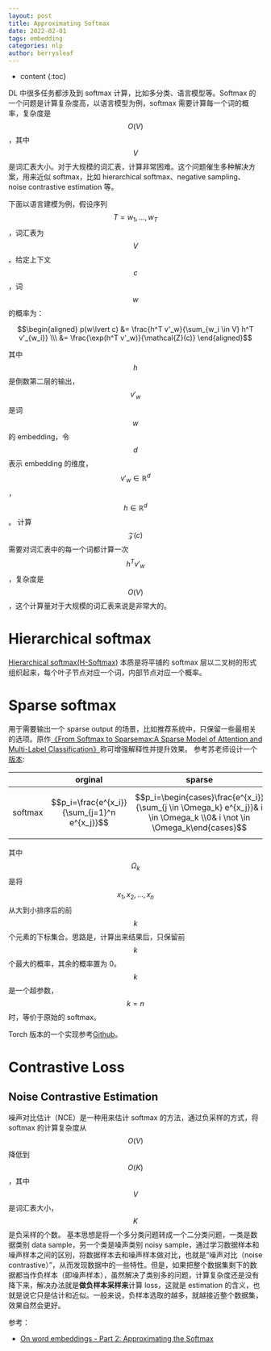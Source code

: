 ```yaml
---
layout: post
title: Approximating Softmax
date: 2022-02-01
tags: embedding
categories: nlp
author: berrysleaf
---
```

* content
{:toc}


DL 中很多任务都涉及到 softmax 计算，比如多分类、语言模型等。Softmax 的一个问题是计算复杂度高，以语言模型为例，softmax 需要计算每一个词的概率，复杂度是 $$O(V)$$，其中 $$V$$ 是词汇表大小。对于大规模的词汇表，计算非常困难。这个问题催生多种解决方案，用来近似 softmax，比如 hierarchical softmax、negative sampling、noise contrastive estimation 等。




下面以语言建模为例，假设序列 $$T = w_1, ..., w_T$$，词汇表为 $$V$$。给定上下文  $$c$$，词 $$w$$ 的概率为：

$$\begin{aligned}
p(w\lvert c) &= \frac{h^T v'_w}{\sum_{w_i \in V} h^T v'_{w_i}} \\\
&= \frac{\exp(h^T v'_w)}{\mathcal{Z}(c)}
\end{aligned}$$

其中 $$h$$ 是倒数第二层的输出，$$v'_w$$ 是词 $$w$$ 的 embedding，令 $$d$$ 表示 embedding 的维度，$$v'_w \in \mathbb{R}^d$$，$$h \in \mathbb{R}^d$$。
计算 $$\mathcal{Z}(c)$$ 需要对词汇表中的每一个词都计算一次 $$h^T v'_w$$，复杂度是 $$O(V)$$，这个计算量对于大规模的词汇表来说是非常大的。

# Hierarchical softmax <span id='hierarchical-softmax'> </span>
[Hierarchical softmax(H-Softmax)](https://proceedings.neurips.cc/paper_files/paper/2008/file/1e056d2b0ebd5c878c550da6ac5d3724-Paper.pdf) 本质是将平铺的 softmax 层以二叉树的形式组织起来，每个叶子节点对应一个词，内部节点对应一个概率。



# Sparse softmax <span id='sparse-softmax'> </span>

用于需要输出一个 sparse output 的场景，比如推荐系统中，只保留一些最相关的选项。原作[《From Softmax to Sparsemax:A Sparse Model of Attention and Multi-Label Classification》](https://arxiv.org/pdf/1602.02068.pdf)称可增强解释性并提升效果。 参考苏老师设计一个[版本](https://spaces.ac.cn/archives/8046/comment-page-2):

||orginal|sparse|
|---|---|---|
|softmax|$$p_i=\frac{e^{x_i}}{\sum_{j=1}^n e^{x_j}}$$|$$p_i=\begin{cases}\frac{e^{x_i}}{\sum_{j \in \Omega_k} e^{x_j}}& i \in \Omega_k \\0& i \not \in \Omega_k\end{cases}$$|

其中 $$\Omega_k$$ 是将 $$x_1, x_2, ..., x_n$$ 从大到小排序后的前 $$k$$ 个元素的下标集合。思路是，计算出来结果后，只保留前 $$k$$ 个最大的概率，其余的概率置为 0。$$k$$ 是一个超参数，$$k=n$$时，等价于原始的 softmax。

Torch 版本的一个实现参考[Github](https://github.com/KrisKorrel/sparsemax-pytorch/blob/master/sparsemax.py)。




# Contrastive Loss

## Noise Contrastive Estimation
噪声对比估计（NCE）是一种用来估计 softmax 的方法，通过负采样的方式，将 softmax 的计算复杂度从 $$O(V)$$ 降低到 $$O(K)$$，其中 $$V$$ 是词汇表大小，$$K$$ 是负采样的个数。
基本思想是将一个多分类问题转成一个二分类问题，一类是数据类别 data sample，另一个类是噪声类别 noisy sample，通过学习数据样本和噪声样本之间的区别，将数据样本去和噪声样本做对比，也就是“噪声对比（noise contrastive）”，从而发现数据中的一些特性。但是，如果把整个数据集剩下的数据都当作负样本（即噪声样本），虽然解决了类别多的问题，计算复杂度还是没有降下来，解决办法就是**做负样本采样来**计算 loss，这就是 estimation 的含义，也就是说它只是估计和近似。一般来说，负样本选取的越多，就越接近整个数据集，效果自然会更好。


参考：
- [On word embeddings - Part 2: Approximating the Softmax](https://www.ruder.io/word-embeddings-softmax/)